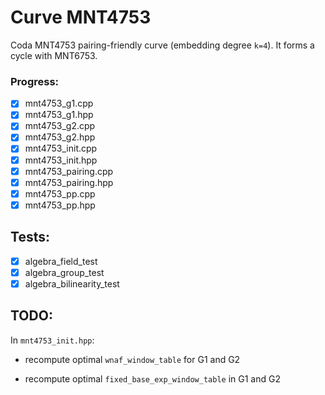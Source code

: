 # Curve MNT4753 
Coda MNT4753 pairing-friendly curve (embedding degree `k=4`). It forms a cycle with MNT6753.

### Progress:
- [x] mnt4753_g1.cpp  
- [x] mnt4753_g1.hpp  
- [x] mnt4753_g2.cpp  
- [x] mnt4753_g2.hpp  
- [x] mnt4753_init.cpp  
- [x] mnt4753_init.hpp  
- [x] mnt4753_pairing.cpp  
- [x] mnt4753_pairing.hpp  
- [x] mnt4753_pp.cpp  
- [x] mnt4753_pp.hpp

## Tests:
- [x] algebra_field_test
- [x] algebra_group_test
- [x] algebra_bilinearity_test

## TODO:
In `mnt4753_init.hpp`:

* recompute optimal `wnaf_window_table` for G1 and G2 

* recompute optimal `fixed_base_exp_window_table` in G1 and G2

